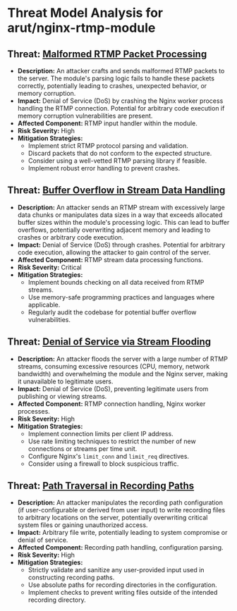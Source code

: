 # Threat Model Analysis for arut/nginx-rtmp-module

## Threat: [Malformed RTMP Packet Processing](./threats/malformed_rtmp_packet_processing.md)

*   **Description:** An attacker crafts and sends malformed RTMP packets to the server. The module's parsing logic fails to handle these packets correctly, potentially leading to crashes, unexpected behavior, or memory corruption.
*   **Impact:** Denial of Service (DoS) by crashing the Nginx worker process handling the RTMP connection. Potential for arbitrary code execution if memory corruption vulnerabilities are present.
*   **Affected Component:** RTMP input handler within the module.
*   **Risk Severity:** High
*   **Mitigation Strategies:**
    *   Implement strict RTMP protocol parsing and validation.
    *   Discard packets that do not conform to the expected structure.
    *   Consider using a well-vetted RTMP parsing library if feasible.
    *   Implement robust error handling to prevent crashes.

## Threat: [Buffer Overflow in Stream Data Handling](./threats/buffer_overflow_in_stream_data_handling.md)

*   **Description:** An attacker sends an RTMP stream with excessively large data chunks or manipulates data sizes in a way that exceeds allocated buffer sizes within the module's processing logic. This can lead to buffer overflows, potentially overwriting adjacent memory and leading to crashes or arbitrary code execution.
*   **Impact:** Denial of Service (DoS) through crashes. Potential for arbitrary code execution, allowing the attacker to gain control of the server.
*   **Affected Component:** RTMP stream data processing functions.
*   **Risk Severity:** Critical
*   **Mitigation Strategies:**
    *   Implement bounds checking on all data received from RTMP streams.
    *   Use memory-safe programming practices and languages where applicable.
    *   Regularly audit the codebase for potential buffer overflow vulnerabilities.

## Threat: [Denial of Service via Stream Flooding](./threats/denial_of_service_via_stream_flooding.md)

*   **Description:** An attacker floods the server with a large number of RTMP streams, consuming excessive resources (CPU, memory, network bandwidth) and overwhelming the module and the Nginx server, making it unavailable to legitimate users.
*   **Impact:** Denial of Service (DoS), preventing legitimate users from publishing or viewing streams.
*   **Affected Component:** RTMP connection handling, Nginx worker processes.
*   **Risk Severity:** High
*   **Mitigation Strategies:**
    *   Implement connection limits per client IP address.
    *   Use rate limiting techniques to restrict the number of new connections or streams per time unit.
    *   Configure Nginx's `limit_conn` and `limit_req` directives.
    *   Consider using a firewall to block suspicious traffic.

## Threat: [Path Traversal in Recording Paths](./threats/path_traversal_in_recording_paths.md)

*   **Description:** An attacker manipulates the recording path configuration (if user-configurable or derived from user input) to write recording files to arbitrary locations on the server, potentially overwriting critical system files or gaining unauthorized access.
*   **Impact:** Arbitrary file write, potentially leading to system compromise or denial of service.
*   **Affected Component:** Recording path handling, configuration parsing.
*   **Risk Severity:** High
*   **Mitigation Strategies:**
    *   Strictly validate and sanitize any user-provided input used in constructing recording paths.
    *   Use absolute paths for recording directories in the configuration.
    *   Implement checks to prevent writing files outside of the intended recording directory.

